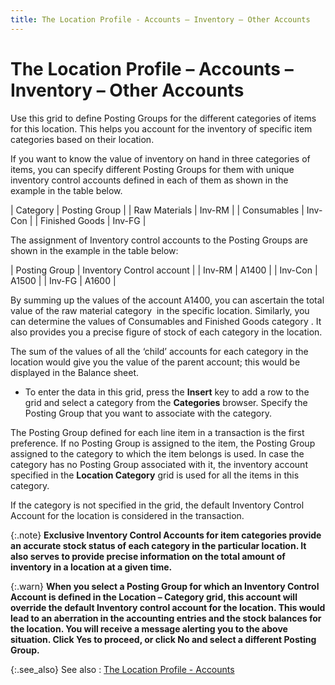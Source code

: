 ```yaml
---
title: The Location Profile - Accounts – Inventory – Other Accounts
---
```


# The Location Profile – Accounts – Inventory – Other Accounts


Use this grid to define Posting Groups for the different  categories of items for this location. This helps you account for the  inventory of specific item categories based on their location.


If you want to know the value of inventory on hand in three categories  of items, you can specify different Posting Groups for them with unique  inventory control accounts defined in each of them as shown in the example  in the table below.


| Category | Posting Group |
| Raw Materials | Inv-RM |
| Consumables | Inv-Con |
| Finished Goods | Inv-FG |



The assignment of Inventory control accounts to the Posting Groups are  shown in the example in the table below:


| Posting Group | Inventory Control account |
| Inv-RM | A1400 |
| Inv-Con | A1500 |
| Inv-FG | A1600 |



By summing up the values of the account A1400, you can ascertain the  total value of the raw material category  in  the specific location. Similarly, you can determine the values of Consumables  and Finished Goods category . It also provides you a precise figure of  stock of each category in the location.


The sum of the values of all the ‘child’ accounts for each category  in the location would give you the value of the parent account; this would  be displayed in the Balance sheet.

- To enter the data  in this grid, press the **Insert**  key to add a row to the grid and select a category from the **Categories**  browser. Specify the Posting Group that you want to associate with the  category.



The Posting Group defined for each line item in a transaction is the  first preference. If no Posting Group is assigned to the item, the Posting  Group assigned to the category to which the item belongs is used. In case  the category has no Posting Group associated with it, the inventory account  specified in the **Location Category**  grid is used for all the items in this category.


If the category is not specified in the grid, the default Inventory  Control Account for the location is considered in the transaction.


{:.note}
**Exclusive Inventory Control Accounts for item  categories provide an accurate stock status of each category in the particular  location. It also serves to provide precise information on the total amount  of inventory in a location at a given time.**


{:.warn}
**When you select a Posting Group for which  an Inventory Control Account is defined in the **Location 
 – Category** grid, this account will override the default Inventory  control account for the location. This would lead to an aberration in  the accounting entries and the stock balances for the location. You will  receive a message alerting you to the above situation. Click **Yes**  to proceed, or click **No** and select  a different Posting Group.**


{:.see_also}
See also
: [The  Location Profile - Accounts]({{site.sc_baseurl}}/options/locations-and-sub-locations/set-up-locations/location_profile_posting_group.html)
